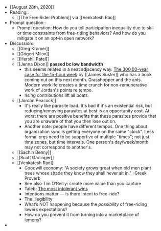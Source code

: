 - [[August 28th, 2020]]
- Reading::
    - [[The Free Rider Problem]] via [[Venkatesh Rao]]
- Prompt question:: 
    - Prompt question: How do you tell participation inequality due to skill or time constraints from free-riding behaviors? And how do you mitigate it on an opt-in open network?
- Discussion::
    - [[Greg Kramer]]
    - [[Grigori Milov]]
    - [[Hershil Patel]]
    - [[Jenna Dixon]] __passed bc low bandwidth__
        - this seems related in a neat adjacency way: [The 300,00-year case for the 15-hour week](https://www.ft.com/content/8dd71dc3-4566-48e0-a1d9-3e8bd2b3f60f) by [[James Suster]] who has a book coming out on this next month. Grasshopper and the ants. Modern worklife creates a time crunch for non-remunerative work cf Jordan's points re tempo. 
        - rising contributions lift all boats
    - [[Jordan Peacock]]
        - It's really like parasite load. It's bad if it's an existential risk, but reducing/removing parasites at best is an opportunity cost. At worst there are positive benefits that these parasites provide that you are unaware of that you then lose out on.
        - Another note: people have different tempos. One thing about organization sync is getting everyone on the same "clock". Less formal orgs need to be supportive of multiple "times"; not just time zones, but time intervals. One person's day/week/month may not correspond to another's.
    - [[Sachin Benny]]
    - [[Scott Garlinger]]
    - [[Venkatesh Rao]]
        - Goodwill economy: “A society grows great when old men plant trees whose shade they know they shall never sit in.” -Greek Proverb
        - See also Tim O’Reilly: create more value than you capture
        - Taleb: [The most intolerant wins](https://medium.com/incerto/the-most-intolerant-wins-the-dictatorship-of-the-small-minority-3f1f83ce4e15)
        - Intentions matter — is there intent to free-ride?
        - The illegibility
        - What’s NOT happening because the *possibility* of free-riding lowers expectations?
        - How do you prevent it from turning into a marketplace of lemons?
- 
